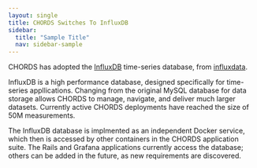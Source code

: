```yaml
---
layout: single
title: CHORDS Switches To InfluxDB
sidebar:
  title: "Sample Title"
  nav: sidebar-sample
---
```


CHORDS has adopted the [InfluxDB](https://www.influxdata.com/time-series-platform/influxdb/) time-series database,
from [influxdata](https://influxdata.com).

InfluxDB is a high performance database, designed specifically for time-series
appllications. Changing from the original MySQL database for data storage
allows CHORDS to manage, navigate, and deliver much larger datasets. Currently active
CHORDS deployments have reached the size of 50M measurements.

The InfluxDB database is implmented as an independent Docker service, which then is
accessed by other containers in the CHORDS application suite. The Rails and Grafana 
applications currently access the database; others can be added in the future, as 
new requirements are discovered.
 